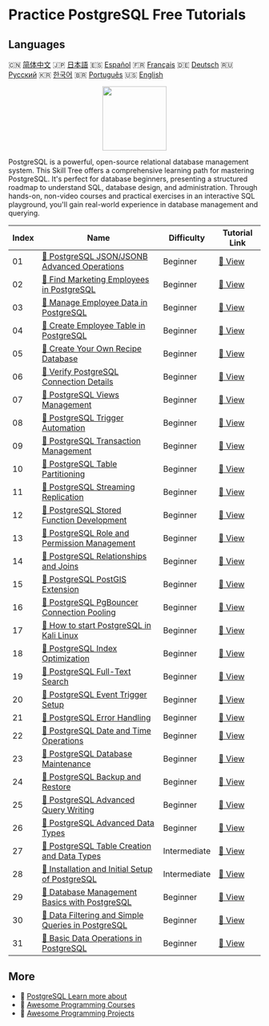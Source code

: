 # Practice PostgreSQL Free Tutorials

## Languages

🇨🇳 [简体中文](README_zh.md) 🇯🇵 [日本語](README_ja.md) 🇪🇸 [Español](README_es.md) 🇫🇷 [Français](README_fr.md) 🇩🇪 [Deutsch](README_de.md) 🇷🇺 [Русский](README_ru.md) 🇰🇷 [한국어](README_ko.md) 🇧🇷 [Português](README_pt.md) 🇺🇸 [English](README.md) 

<div align="center">
<img width="128px" src="https://file.labex.io/path/9xEeZgWSNpHA.png">
</div>

PostgreSQL is a powerful, open-source relational database management system. This Skill Tree offers a comprehensive learning path for mastering PostgreSQL. It's perfect for database beginners, presenting a structured roadmap to understand SQL, database design, and administration. Through hands-on, non-video courses and practical exercises in an interactive SQL playground, you'll gain real-world experience in database management and querying.

|   Index | Name                                                                                                                                               | Difficulty   | Tutorial Link                                                                                           |
|---------|----------------------------------------------------------------------------------------------------------------------------------------------------|--------------|---------------------------------------------------------------------------------------------------------|
|      01 | [📖 PostgreSQL JSON/JSONB Advanced Operations](https://labex.io/tutorials/postgresql-data-filtering-and-simple-queries-in-postgresql-550956)       | Beginner     | [🔗 View](https://labex.io/tutorials/postgresql-data-filtering-and-simple-queries-in-postgresql-550956) |
|      02 | [📖 Find Marketing Employees in PostgreSQL](https://labex.io/tutorials/postgresql-find-marketing-employees-in-postgresql-551146)                   | Beginner     | [🔗 View](https://labex.io/tutorials/postgresql-find-marketing-employees-in-postgresql-551146)          |
|      03 | [📖 Manage Employee Data in PostgreSQL](https://labex.io/tutorials/postgresql-manage-employee-data-in-postgresql-551130)                           | Beginner     | [🔗 View](https://labex.io/tutorials/postgresql-manage-employee-data-in-postgresql-551130)              |
|      04 | [📖 Create Employee Table in PostgreSQL](https://labex.io/tutorials/postgresql-create-employee-table-in-postgresql-551115)                         | Beginner     | [🔗 View](https://labex.io/tutorials/postgresql-create-employee-table-in-postgresql-551115)             |
|      05 | [📖 Create Your Own Recipe Database](https://labex.io/tutorials/postgresql-create-your-own-recipe-database-551100)                                 | Beginner     | [🔗 View](https://labex.io/tutorials/postgresql-create-your-own-recipe-database-551100)                 |
|      06 | [📖 Verify PostgreSQL Connection Details](https://labex.io/tutorials/postgresql-verify-postgresql-connection-details-551083)                       | Beginner     | [🔗 View](https://labex.io/tutorials/postgresql-verify-postgresql-connection-details-551083)            |
|      07 | [📖 PostgreSQL Views Management](https://labex.io/tutorials/postgresql-data-filtering-and-simple-queries-in-postgresql-550966)                     | Beginner     | [🔗 View](https://labex.io/tutorials/postgresql-data-filtering-and-simple-queries-in-postgresql-550966) |
|      08 | [📖 PostgreSQL Trigger Automation](https://labex.io/tutorials/postgresql-postgresql-trigger-automation-550965)                                     | Beginner     | [🔗 View](https://labex.io/tutorials/postgresql-postgresql-trigger-automation-550965)                   |
|      09 | [📖 PostgreSQL Transaction Management](https://labex.io/tutorials/postgresql-data-filtering-and-simple-queries-in-postgresql-550964)               | Beginner     | [🔗 View](https://labex.io/tutorials/postgresql-data-filtering-and-simple-queries-in-postgresql-550964) |
|      10 | [📖 PostgreSQL Table Partitioning](https://labex.io/tutorials/postgresql-data-filtering-and-simple-queries-in-postgresql-550963)                   | Beginner     | [🔗 View](https://labex.io/tutorials/postgresql-data-filtering-and-simple-queries-in-postgresql-550963) |
|      11 | [📖 PostgreSQL Streaming Replication](https://labex.io/tutorials/postgresql-data-filtering-and-simple-queries-in-postgresql-550962)                | Beginner     | [🔗 View](https://labex.io/tutorials/postgresql-data-filtering-and-simple-queries-in-postgresql-550962) |
|      12 | [📖 PostgreSQL Stored Function Development](https://labex.io/tutorials/postgresql-data-filtering-and-simple-queries-in-postgresql-550961)          | Beginner     | [🔗 View](https://labex.io/tutorials/postgresql-data-filtering-and-simple-queries-in-postgresql-550961) |
|      13 | [📖 PostgreSQL Role and Permission Management](https://labex.io/tutorials/postgresql-postgresql-role-and-permission-management-550960)             | Beginner     | [🔗 View](https://labex.io/tutorials/postgresql-postgresql-role-and-permission-management-550960)       |
|      14 | [📖 PostgreSQL Relationships and Joins](https://labex.io/tutorials/postgresql-postgresql-relationships-and-joins-550959)                           | Beginner     | [🔗 View](https://labex.io/tutorials/postgresql-postgresql-relationships-and-joins-550959)              |
|      15 | [📖 PostgreSQL PostGIS Extension](https://labex.io/tutorials/postgresql-data-filtering-and-simple-queries-in-postgresql-550958)                    | Beginner     | [🔗 View](https://labex.io/tutorials/postgresql-data-filtering-and-simple-queries-in-postgresql-550958) |
|      16 | [📖 PostgreSQL PgBouncer Connection Pooling](https://labex.io/tutorials/postgresql-data-filtering-and-simple-queries-in-postgresql-550957)         | Beginner     | [🔗 View](https://labex.io/tutorials/postgresql-data-filtering-and-simple-queries-in-postgresql-550957) |
|      17 | [📖 How to start PostgreSQL in Kali Linux](https://labex.io/tutorials/kali-how-to-start-postgresql-in-kali-linux-417476)                           | Beginner     | [🔗 View](https://labex.io/tutorials/kali-how-to-start-postgresql-in-kali-linux-417476)                 |
|      18 | [📖 PostgreSQL Index Optimization](https://labex.io/tutorials/postgresql-data-filtering-and-simple-queries-in-postgresql-550955)                   | Beginner     | [🔗 View](https://labex.io/tutorials/postgresql-data-filtering-and-simple-queries-in-postgresql-550955) |
|      19 | [📖 PostgreSQL Full-Text Search](https://labex.io/tutorials/postgresql-data-filtering-and-simple-queries-in-postgresql-550954)                     | Beginner     | [🔗 View](https://labex.io/tutorials/postgresql-data-filtering-and-simple-queries-in-postgresql-550954) |
|      20 | [📖 PostgreSQL Event Trigger Setup](https://labex.io/tutorials/postgresql-postgresql-event-trigger-setup-550953)                                   | Beginner     | [🔗 View](https://labex.io/tutorials/postgresql-postgresql-event-trigger-setup-550953)                  |
|      21 | [📖 PostgreSQL Error Handling](https://labex.io/tutorials/postgresql-data-filtering-and-simple-queries-in-postgresql-550952)                       | Beginner     | [🔗 View](https://labex.io/tutorials/postgresql-data-filtering-and-simple-queries-in-postgresql-550952) |
|      22 | [📖 PostgreSQL Date and Time Operations](https://labex.io/tutorials/postgresql-data-filtering-and-simple-queries-in-postgresql-550951)             | Beginner     | [🔗 View](https://labex.io/tutorials/postgresql-data-filtering-and-simple-queries-in-postgresql-550951) |
|      23 | [📖 PostgreSQL Database Maintenance](https://labex.io/tutorials/postgresql-postgresql-database-maintenance-550950)                                 | Beginner     | [🔗 View](https://labex.io/tutorials/postgresql-postgresql-database-maintenance-550950)                 |
|      24 | [📖 PostgreSQL Backup and Restore](https://labex.io/tutorials/postgresql-data-filtering-and-simple-queries-in-postgresql-550949)                   | Beginner     | [🔗 View](https://labex.io/tutorials/postgresql-data-filtering-and-simple-queries-in-postgresql-550949) |
|      25 | [📖 PostgreSQL Advanced Query Writing](https://labex.io/tutorials/postgresql-data-filtering-and-simple-queries-in-postgresql-550948)               | Beginner     | [🔗 View](https://labex.io/tutorials/postgresql-data-filtering-and-simple-queries-in-postgresql-550948) |
|      26 | [📖 PostgreSQL Advanced Data Types](https://labex.io/tutorials/postgresql-data-filtering-and-simple-queries-in-postgresql-550947)                  | Beginner     | [🔗 View](https://labex.io/tutorials/postgresql-data-filtering-and-simple-queries-in-postgresql-550947) |
|      27 | [📖 PostgreSQL Table Creation and Data Types](https://labex.io/tutorials/postgresql-postgresql-table-creation-and-data-types-550901)               | Intermediate | [🔗 View](https://labex.io/tutorials/postgresql-postgresql-table-creation-and-data-types-550901)        |
|      28 | [📖 Installation and Initial Setup of PostgreSQL](https://labex.io/tutorials/postgresql-installation-and-initial-setup-of-postgresql-550900)       | Intermediate | [🔗 View](https://labex.io/tutorials/postgresql-installation-and-initial-setup-of-postgresql-550900)    |
|      29 | [📖 Database Management Basics with PostgreSQL](https://labex.io/tutorials/postgresql-database-management-basics-with-postgresql-550899)           | Beginner     | [🔗 View](https://labex.io/tutorials/postgresql-database-management-basics-with-postgresql-550899)      |
|      30 | [📖 Data Filtering and Simple Queries in PostgreSQL](https://labex.io/tutorials/postgresql-data-filtering-and-simple-queries-in-postgresql-550898) | Beginner     | [🔗 View](https://labex.io/tutorials/postgresql-data-filtering-and-simple-queries-in-postgresql-550898) |
|      31 | [📖 Basic Data Operations in PostgreSQL](https://labex.io/tutorials/postgresql-basic-data-operations-in-postgresql-550897)                         | Beginner     | [🔗 View](https://labex.io/tutorials/postgresql-basic-data-operations-in-postgresql-550897)             |

## More

- 🔗 [PostgreSQL Learn more about](https://labex.io/skilltrees/postgresql)
- 🔗 [Awesome Programming Courses](https://github.com/labex-labs/awesome-programming-courses)
- 🔗 [Awesome Programming Projects](https://github.com/labex-labs/awesome-programming-projects)

